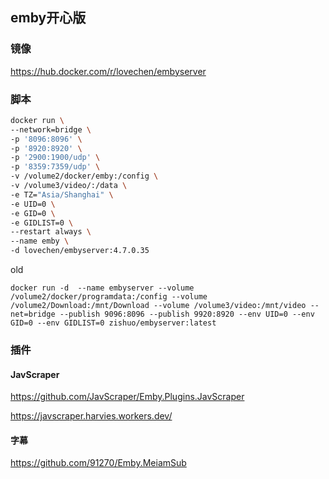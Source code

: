 
## emby开心版

### 镜像
https://hub.docker.com/r/lovechen/embyserver

### 脚本

```bash
docker run \
--network=bridge \
-p '8096:8096' \
-p '8920:8920' \
-p '2900:1900/udp' \
-p '8359:7359/udp' \
-v /volume2/docker/emby:/config \
-v /volume3/video/:/data \
-e TZ="Asia/Shanghai" \
-e UID=0 \
-e GID=0 \
-e GIDLIST=0 \
--restart always \
--name emby \
-d lovechen/embyserver:4.7.0.35
```

old
```
docker run -d  --name embyserver --volume /volume2/docker/programdata:/config --volume /volume2/Download:/mnt/Download --volume /volume3/video:/mnt/video --net=bridge --publish 9096:8096 --publish 9920:8920 --env UID=0 --env GID=0 --env GIDLIST=0 zishuo/embyserver:latest
```

### 插件


#### JavScraper
https://github.com/JavScraper/Emby.Plugins.JavScraper

https://javscraper.harvies.workers.dev/

#### 字幕
https://github.com/91270/Emby.MeiamSub

